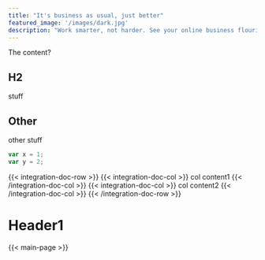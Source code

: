 ```yaml
---
title: "It's business as usual, just better"
featured_image: '/images/dark.jpg'
description: "Work smarter, not harder. See your online business flourish as you run your inventory control, order management and shipping right from your existing ERP or accounting system."
---
```

The content?


## H2
stuff
## Other
other stuff

```go
var x = 1;
var y = 2;
```
{{< integration-doc-row >}}
    {{< integration-doc-col >}}
    col content1
    {{< /integration-doc-col >}}
    {{< integration-doc-col >}}
    col content2
    {{< /integration-doc-col >}}
{{< /integration-doc-row >}}

<h1>Header1</h1>
{{< main-page >}}

